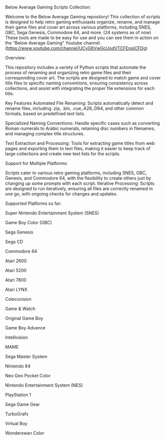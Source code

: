 Below Average Gaming Scripts Collection:

Welcome to the Below Average Gaming repository! This collection of scripts is designed to help retro gaming enthusiasts organize, rename, and manage their game files and cover art across various platforms, including SNES, GBC, Sega Genesis, Commodore 64, and more. (24 systems as of now) 
These tools are made to be easy for use and you can see them in action on the "Below Average Gaming" Youtube channel. (https://www.youtube.com/channel/UCyG6VwGcUodVTCFEnqiCFDg)

Overview:

This repository includes a variety of Python scripts that automate the process of renaming and organizing retro game files and their corresponding cover art. The scripts are designed to match game and cover title files to specific naming conventions, ensuring consistency across collections, and assist with integrating the proper file extensions for each title.

Key Features
Automated File Renaming: Scripts automatically detect and rename files, including .zip, .bin, .cue,.A26,.D64, and other common formats, based on predefined text lists.

Specialized Naming Conventions: Handle specific cases such as converting Roman numerals to Arabic numerals, retaining disc numbers in filenames, and managing complex title structures.

Text Extraction and Processing: Tools for extracting game titles from web pages and exporting them to text files, making it easier to keep track of large collections and create new text lists for the scripts.

Support for Multiple Platforms:

Scripts cater to various retro gaming platforms, including SNES, GBC, Genesis, and Commodore 64, with the flexibility to create others just by changing up some prompts with each script.
Iterative Processing: Scripts are designed to run iteratively, ensuring all files are correctly renamed in one go, with ongoing checks for changes and updates.

Supported Platforms so far:

Super Nintendo Entertainment System (SNES)

Game Boy Color (GBC)

Sega Genesis

Sega CD

Commodore 64

Atari 2600

Atari 5200

Atari 7800

Atari LYNX

Colecovision

Game & Watch

Original Game Boy

Game Boy Advance

Intellivision

MAME

Sega Master System

Nintendo 64

Neo Geo Pocket Color

Nintendo Entertainment System (NES)

PlayStation 1

Sega Game Gear

TurboGrafx

Virtual Boy

Wonderswan Color


